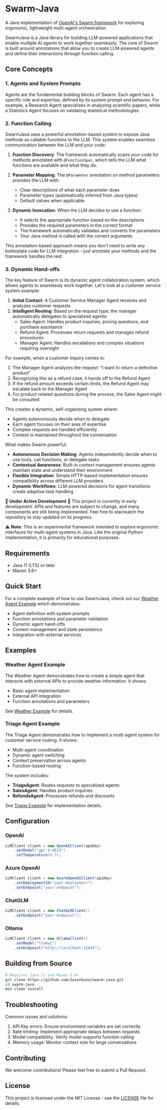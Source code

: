 # Swarm-Java

A Java implementation of [OpenAI's Swarm framework](https://github.com/openai/swarm) for exploring ergonomic, lightweight multi-agent orchestration.

SwarmJava is a Java library for building LLM-powered applications that enable multiple AI agents to work together seamlessly. The core of Swarm is built around annotations that allow you to create LLM-powered agents and define their interactions through function calling.

## Core Concepts

### 1. Agents and System Prompts
Agents are the fundamental building blocks of Swarm. Each agent has a specific role and expertise, defined by its system prompt and behavior. For example, a Research Agent specializes in analyzing scientific papers, while a Statistics Agent focuses on validating statistical methodologies.

### 2. Function Calling
SwarmJava uses a powerful annotation-based system to expose Java methods as callable functions to the LLM. This system enables seamless communication between the LLM and your code:

1. **Function Discovery**: The framework automatically scans your code for methods annotated with `@FunctionSpec`, which tells the LLM what functions are available and what they do.

2. **Parameter Mapping**: The `@Parameter` annotation on method parameters provides the LLM with:
   - Clear descriptions of what each parameter does
   - Parameter types (automatically inferred from Java types)
   - Default values when applicable

3. **Dynamic Invocation**: When the LLM decides to use a function:
   - It selects the appropriate function based on the descriptions
   - Provides the required parameters in the correct format
   - The framework automatically validates and converts the parameters
   - Your Java method is called with the correct arguments

This annotation-based approach means you don't need to write any boilerplate code for LLM integration - just annotate your methods and the framework handles the rest.

### 3. Dynamic Hand-offs
The key feature of Swarm is its dynamic agent collaboration system, which allows agents to seamlessly work together. Let's look at a customer service system example:

1. **Initial Contact**: A Customer Service Manager Agent receives and analyzes customer requests
2. **Intelligent Routing**: Based on the request type, the manager automatically delegates to specialized agents:
   - Sales Agent: Handles product inquiries, pricing questions, and purchase assistance
   - Refund Agent: Processes return requests and manages refund procedures
   - Manager Agent: Handles escalations and complex situations requiring oversight

For example, when a customer inquiry comes in:
1. The Manager Agent analyzes the request: "I want to return a defective product"
2. Recognizing this as a refund case, it hands off to the Refund Agent
3. If the refund amount exceeds certain limits, the Refund Agent may escalate back to the Manager Agent
4. For product-related questions during the process, the Sales Agent might be consulted

This creates a dynamic, self-organizing system where:
- Agents autonomously decide when to delegate
- Each agent focuses on their area of expertise
- Complex requests are handled efficiently
- Context is maintained throughout the conversation

What makes Swarm powerful:
- **Autonomous Decision Making**: Agents independently decide when to use tools, call functions, or delegate tasks
- **Contextual Awareness**: Built-in context management ensures agents maintain state and understand their environment
- **Flexible Integration**: Simple HTTP-based implementation ensures compatibility across different LLM providers
- **Dynamic Workflows**: LLM-powered decisions for agent transitions create adaptive task handling

🚧 **Under Active Development** 🚧
This project is currently in early development. APIs and features are subject to change, and many components are still being implemented. Feel free to star/watch the repository to stay updated on its progress.

⚠️ **Note**: This is an experimental framework intended to explore ergonomic interfaces for multi-agent systems in Java. Like the original Python implementation, it is primarily for educational purposes.

## Requirements

- Java 11 (LTS) or later
- Maven 3.6+

## Quick Start

For a complete example of how to use SwarmJava, check out our [Weather Agent Example](examples/weather/README.md) which demonstrates:
- Agent definition with system prompts
- Function annotations and parameter validation
- Dynamic agent hand-offs
- Context management and state persistence
- Integration with external services

## Examples

### Weather Agent Example

The Weather Agent demonstrates how to create a simple agent that interacts with external APIs to provide weather information. It shows:
- Basic agent implementation
- External API integration
- Function annotations and parameters

See [Weather Example](examples/weather/README.md) for details.

### Triage Agent Example

The Triage Agent demonstrates how to implement a multi-agent system for customer service routing. It shows:
- Multi-agent coordination
- Dynamic agent switching
- Context preservation across agents
- Function-based routing

The system includes:
- **TriageAgent**: Routes requests to specialized agents
- **SalesAgent**: Handles product inquiries
- **RefundsAgent**: Processes refunds and discounts

See [Triage Example](examples/triage/README.md) for implementation details.

## Configuration

### OpenAI
```java
LLMClient client = new OpenAIClient(apiKey)
    .setModel("gpt-4-0613")
    .setTemperature(0.7);
```

### Azure OpenAI
```java
LLMClient client = new AzureOpenAIClient(apiKey)
    .setDeploymentId("your-deployment")
    .setEndpoint("your-endpoint");
```

### ChatGLM
```java
LLMClient client = new ChatGLMClient()
    .setEndpoint("your-endpoint");
```

### Ollama
```java
LLMClient client = new OllamaClient()
    .setModel("llama2")
    .setEndpoint("http://localhost:11434");
```

## Building from Source

```bash
# Requires Java 11 and Maven 3.6+
git clone https://github.com/JasonGuoo/swarm-java.git
cd swarm-java
mvn clean install
```

## Troubleshooting

Common issues and solutions:
1. API Key errors: Ensure environment variables are set correctly
2. Rate limiting: Implement appropriate delays between requests
3. Model compatibility: Verify model supports function calling
4. Memory usage: Monitor context size for large conversations

## Contributing

We welcome contributions! Please feel free to submit a Pull Request.

## License

This project is licensed under the MIT License - see the [LICENSE](LICENSE) file for details.

